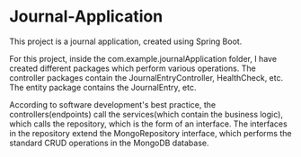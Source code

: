 # Journal-Application
This project is a journal application, created using Spring Boot.

For this project, inside the com.example.journalApplication folder, I have created different packages which perform various operations.
The controller packages contain the JournalEntryController, HealthCheck, etc. The entity package contains the JournalEntry, etc.

According to software development's best practice, the controllers(endpoints) call the services(which contain the business logic), which calls the repository, which is the form of an interface. The interfaces in the repository extend the MongoRepository interface, which performs the standard CRUD operations in the MongoDB database.
